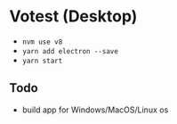 # Votest (Desktop)

- `nvm use v8`
- `yarn add electron --save`
- `yarn start`

## Todo

- build app for Windows/MacOS/Linux os
